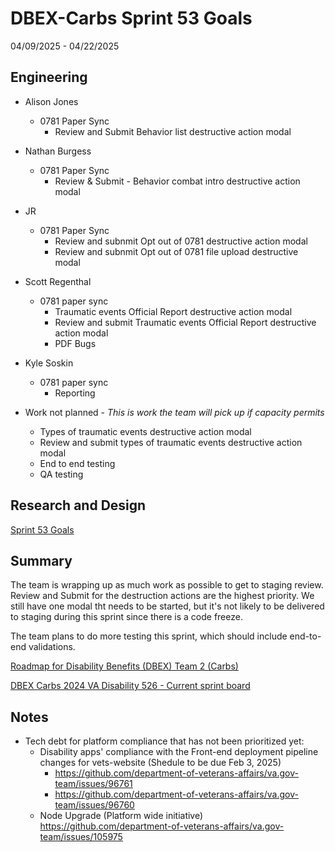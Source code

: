 # DBEX-Carbs Sprint 53 Goals	
04/09/2025 - 04/22/2025

## Engineering
  - Alison Jones
    - 0781 Paper Sync
      - Review and Submit Behavior list destructive action modal	
   
  - Nathan Burgess
    - 0781 Paper Sync
      - Review & Submit - Behavior combat intro destructive action modal	
   
  - JR
    - 0781 Paper Sync
      - Review and subnmit Opt out of 0781 destructive action modal
      - Review and subnmit Opt out of 0781 file upload destructive modal	
         
 - Scott Regenthal
    - 0781 paper sync
      - Traumatic events Official Report destructive action modal
      - Review and submit Traumatic events Official Report destructive action modal
      - PDF Bugs

- Kyle Soskin
    - 0781 paper sync
      - Reporting 
 

- Work not planned - _This is work the team will pick up if capacity permits_
  - Types of traumatic events destructive action modal
  - Review and submit types of traumatic events destructive action modal
  - End to end testing
  - QA testing



## Research and Design
[Sprint 53 Goals](https://dsva.slack.com/docs/T03FECE8V/F07N6EH4EUE)


## Summary
The team is wrapping up as much work as possible to get to staging review. Review and Submit for the destruction actions are the highest priority. We still have one modal tht needs to be started, but it's not likely to be delivered to staging during this sprint since there is a code freeze. 

The team plans to do more testing this sprint, which should include end-to-end validations. 


[Roadmap for Disability Benefits (DBEX) Team 2 (Carbs)](https://app.mural.co/t/departmentofveteransaffairs9999/m/departmentofveteransaffairs9999/1717458460532/5a74ece0ca694a9e6c85b3a1130a8c7b8dabf123?wid=0-1728398176278)

[DBEX Carbs 2024 VA Disability 526 - Current sprint board](https://github.com/orgs/department-of-veterans-affairs/projects/1263/views/9)

## Notes
- Tech debt for platform compliance that has not been prioritized yet:
  - Disability apps' compliance with the Front-end deployment pipeline changes for vets-website (Shedule to be due Feb 3, 2025) 
    - https://github.com/department-of-veterans-affairs/va.gov-team/issues/96761
    - https://github.com/department-of-veterans-affairs/va.gov-team/issues/96760
  - Node Upgrade (Platform wide initiative)	https://github.com/department-of-veterans-affairs/va.gov-team/issues/105975


